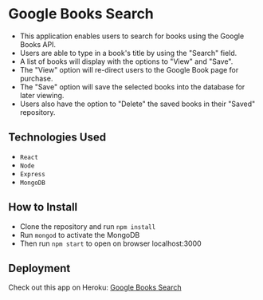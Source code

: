 # Google Books Search

* This application enables users to search for books using the Google Books API.
* Users are able to type in a book's title by using the "Search" field.
* A list of books will display with the options to "View" and "Save".
* The "View" option will re-direct users to the Google Book page for purchase.
* The "Save" option will save the selected books into the database for later viewing.
* Users also have the option to "Delete" the saved books in their "Saved" repository.

## Technologies Used
* `React`
* `Node`
* `Express`
* `MongoDB`

## How to Install
* Clone the repository and run `npm install`
* Run `mongod` to activate the MongoDB
* Then run `npm start` to open on browser localhost:3000

## Deployment
Check out this app on Heroku: [Google Books Search]()
